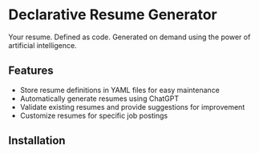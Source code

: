 # Declarative Resume Generator

Your resume. Defined as code. Generated on demand using the power of artificial intelligence.

## Features

- Store resume definitions in YAML files for easy maintenance
- Automatically generate resumes using ChatGPT
- Validate existing resumes and provide suggestions for improvement
- Customize resumes for specific job postings

## Installation
